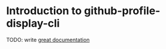 # Introduction to github-profile-display-cli

TODO: write [great documentation](http://jacobian.org/writing/what-to-write/)

